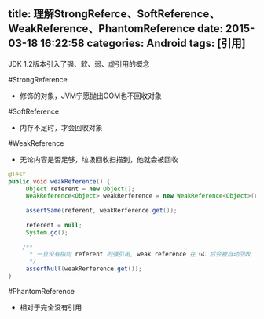 title: 理解StrongReferce、SoftReference、WeakReference、PhantomReference
date: 2015-03-18 16:22:58
categories: Android
tags: [引用]
---
JDK 1.2版本引入了强、软、弱、虚引用的概念
<!--more-->
#StrongReference
- 修饰的对象，JVM宁愿抛出OOM也不回收对象
 
#SoftReference
- 内存不足时，才会回收对象

#WeakReference
- 无论内容是否足够，垃圾回收扫描到，他就会被回收
```java
@Test  
public void weakReference() {   
     Object referent = new Object();   
     WeakReference<Object> weakRerference = new WeakReference<Object>(referent);   
  
     assertSame(referent, weakRerference.get());   
       
     referent = null;   
     System.gc();   
       
    /**
      * 一旦没有指向 referent 的强引用, weak reference 在 GC 后会被自动回收
      */  
     assertNull(weakRerference.get());   
}   
```

#PhantomReference
- 相对于完全没有引用